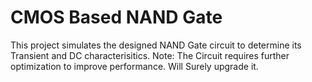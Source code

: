 # CMOS Based NAND Gate
This project simulates the designed NAND Gate circuit to determine its Transient and DC characterisitics.
Note: The Circuit requires further optimization to improve performance. Will Surely upgrade it.
